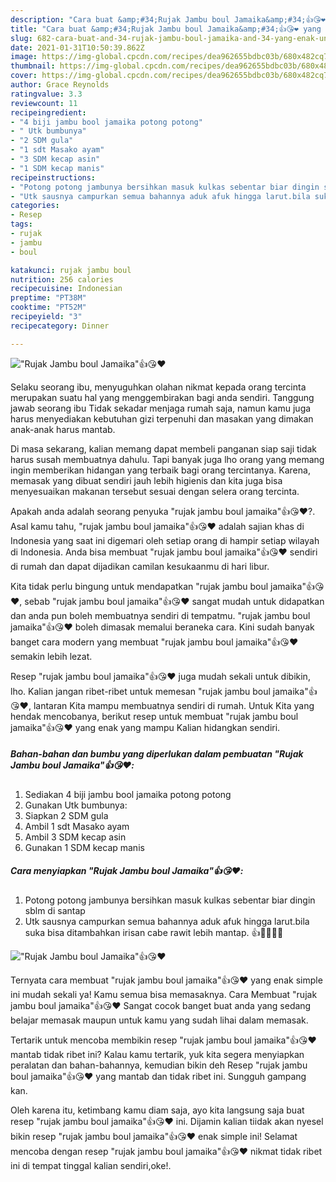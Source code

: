 ```yaml
---
description: "Cara buat &amp;#34;Rujak Jambu boul Jamaika&amp;#34;👍😘❤️ yang enak Untuk Jualan"
title: "Cara buat &amp;#34;Rujak Jambu boul Jamaika&amp;#34;👍😘❤️ yang enak Untuk Jualan"
slug: 682-cara-buat-and-34-rujak-jambu-boul-jamaika-and-34-yang-enak-untuk-jualan
date: 2021-01-31T10:50:39.862Z
image: https://img-global.cpcdn.com/recipes/dea962655bdbc03b/680x482cq70/rujak-jambu-boul-jamaika👍😘❤️-foto-resep-utama.jpg
thumbnail: https://img-global.cpcdn.com/recipes/dea962655bdbc03b/680x482cq70/rujak-jambu-boul-jamaika👍😘❤️-foto-resep-utama.jpg
cover: https://img-global.cpcdn.com/recipes/dea962655bdbc03b/680x482cq70/rujak-jambu-boul-jamaika👍😘❤️-foto-resep-utama.jpg
author: Grace Reynolds
ratingvalue: 3.3
reviewcount: 11
recipeingredient:
- "4 biji jambu bool jamaika potong potong"
- " Utk bumbunya"
- "2 SDM gula"
- "1 sdt Masako ayam"
- "3 SDM kecap asin"
- "1 SDM kecap manis"
recipeinstructions:
- "Potong potong jambunya bersihkan masuk kulkas sebentar biar dingin sblm di santap"
- "Utk sausnya campurkan semua bahannya aduk afuk hingga larut.bila suka bisa ditambahkan irisan cabe rawit lebih mantap. 👍🙏🙏😘😘"
categories:
- Resep
tags:
- rujak
- jambu
- boul

katakunci: rujak jambu boul 
nutrition: 256 calories
recipecuisine: Indonesian
preptime: "PT38M"
cooktime: "PT52M"
recipeyield: "3"
recipecategory: Dinner

---
```



![&#34;Rujak Jambu boul Jamaika&#34;👍😘❤️](https://img-global.cpcdn.com/recipes/dea962655bdbc03b/680x482cq70/rujak-jambu-boul-jamaika👍😘❤️-foto-resep-utama.jpg)

Selaku seorang ibu, menyuguhkan olahan nikmat kepada orang tercinta merupakan suatu hal yang menggembirakan bagi anda sendiri. Tanggung jawab seorang ibu Tidak sekadar menjaga rumah saja, namun kamu juga harus menyediakan kebutuhan gizi terpenuhi dan masakan yang dimakan anak-anak harus mantab.

Di masa  sekarang, kalian memang dapat membeli panganan siap saji tidak harus susah membuatnya dahulu. Tapi banyak juga lho orang yang memang ingin memberikan hidangan yang terbaik bagi orang tercintanya. Karena, memasak yang dibuat sendiri jauh lebih higienis dan kita juga bisa menyesuaikan makanan tersebut sesuai dengan selera orang tercinta. 



Apakah anda adalah seorang penyuka &#34;rujak jambu boul jamaika&#34;👍😘❤️?. Asal kamu tahu, &#34;rujak jambu boul jamaika&#34;👍😘❤️ adalah sajian khas di Indonesia yang saat ini digemari oleh setiap orang di hampir setiap wilayah di Indonesia. Anda bisa membuat &#34;rujak jambu boul jamaika&#34;👍😘❤️ sendiri di rumah dan dapat dijadikan camilan kesukaanmu di hari libur.

Kita tidak perlu bingung untuk mendapatkan &#34;rujak jambu boul jamaika&#34;👍😘❤️, sebab &#34;rujak jambu boul jamaika&#34;👍😘❤️ sangat mudah untuk didapatkan dan anda pun boleh membuatnya sendiri di tempatmu. &#34;rujak jambu boul jamaika&#34;👍😘❤️ boleh dimasak memalui beraneka cara. Kini sudah banyak banget cara modern yang membuat &#34;rujak jambu boul jamaika&#34;👍😘❤️ semakin lebih lezat.

Resep &#34;rujak jambu boul jamaika&#34;👍😘❤️ juga mudah sekali untuk dibikin, lho. Kalian jangan ribet-ribet untuk memesan &#34;rujak jambu boul jamaika&#34;👍😘❤️, lantaran Kita mampu membuatnya sendiri di rumah. Untuk Kita yang hendak mencobanya, berikut resep untuk membuat &#34;rujak jambu boul jamaika&#34;👍😘❤️ yang enak yang mampu Kalian hidangkan sendiri.

<!--inarticleads1-->

##### Bahan-bahan dan bumbu yang diperlukan dalam pembuatan &#34;Rujak Jambu boul Jamaika&#34;👍😘❤️:

1. Sediakan 4 biji jambu bool jamaika potong potong
1. Gunakan  Utk bumbunya:
1. Siapkan 2 SDM gula
1. Ambil 1 sdt Masako ayam
1. Ambil 3 SDM kecap asin
1. Gunakan 1 SDM kecap manis




<!--inarticleads2-->

##### Cara menyiapkan &#34;Rujak Jambu boul Jamaika&#34;👍😘❤️:

1. Potong potong jambunya bersihkan masuk kulkas sebentar biar dingin sblm di santap
1. Utk sausnya campurkan semua bahannya aduk afuk hingga larut.bila suka bisa ditambahkan irisan cabe rawit lebih mantap. 👍🙏🙏😘😘
<img src="https://img-global.cpcdn.com/steps/6ba5cbc7b44e43bb/160x128cq70/rujak-jambu-boul-jamaika👍😘❤️-langkah-memasak-2-foto.jpg" alt="&#34;Rujak Jambu boul Jamaika&#34;👍😘❤️">



Ternyata cara membuat &#34;rujak jambu boul jamaika&#34;👍😘❤️ yang enak simple ini mudah sekali ya! Kamu semua bisa memasaknya. Cara Membuat &#34;rujak jambu boul jamaika&#34;👍😘❤️ Sangat cocok banget buat anda yang sedang belajar memasak maupun untuk kamu yang sudah lihai dalam memasak.

Tertarik untuk mencoba membikin resep &#34;rujak jambu boul jamaika&#34;👍😘❤️ mantab tidak ribet ini? Kalau kamu tertarik, yuk kita segera menyiapkan peralatan dan bahan-bahannya, kemudian bikin deh Resep &#34;rujak jambu boul jamaika&#34;👍😘❤️ yang mantab dan tidak ribet ini. Sungguh gampang kan. 

Oleh karena itu, ketimbang kamu diam saja, ayo kita langsung saja buat resep &#34;rujak jambu boul jamaika&#34;👍😘❤️ ini. Dijamin kalian tiidak akan nyesel bikin resep &#34;rujak jambu boul jamaika&#34;👍😘❤️ enak simple ini! Selamat mencoba dengan resep &#34;rujak jambu boul jamaika&#34;👍😘❤️ nikmat tidak ribet ini di tempat tinggal kalian sendiri,oke!.

